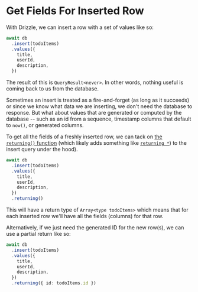 # Get Fields For Inserted Row

With Drizzle, we can insert a row with a set of values like so:

```typescript
await db
  .insert(todoItems)
  .values({
    title,
    userId,
    description,
  })
```

The result of this is `QueryResult<never>`. In other words, nothing useful is
coming back to us from the database.

Sometimes an insert is treated as a fire-and-forget (as long as it succeeds) or
since we know what data we are inserting, we don't need the database to
response. But what about values that are generated or computed by the database
-- such as an id from a sequence, timestamp columns that default to `now()`, or
generated columns.

To get all the fields of a freshly inserted row, we can tack on [the
`returning()` function](https://orm.drizzle.team/docs/insert#insert-returning)
(which likely adds something like [`returning
*`](https://www.postgresql.org/docs/current/dml-returning.html)) to the insert
query under the hood).

```typescript
await db
  .insert(todoItems)
  .values({
    title,
    userId,
    description,
  })
  .returning()
```

This will have a return type of `Array<type todoItems>` which means that for
each inserted row we'll have all the fields (columns) for that row.

Alternatively, if we just need the generated ID for the new row(s), we can use
a partial return like so:

```typescript
await db
  .insert(todoItems)
  .values({
    title,
    userId,
    description,
  })
  .returning({ id: todoItems.id })
```
